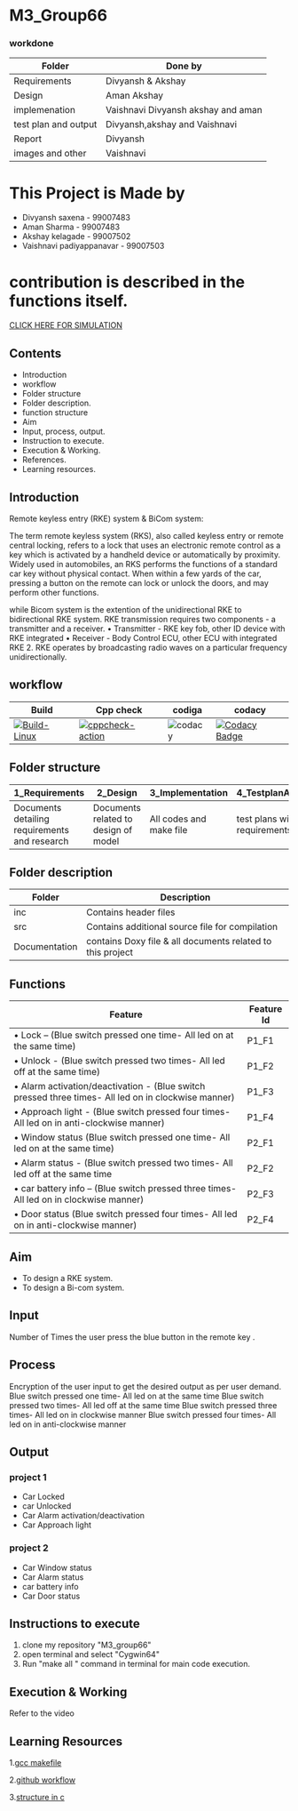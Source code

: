 # M3_Group66
### workdone
|Folder|Done by|
| --- | --- |
|Requirements|Divyansh & Akshay|
|Design| Aman Akshay |
|implemenation| Vaishnavi Divyansh akshay and aman|
|test plan and output | Divyansh,akshay and Vaishnavi |
|Report| Divyansh |
|images and other| Vaishnavi |

# This Project is Made by
 * Divyansh saxena - 99007483
 * Aman Sharma - 99007483
 * Akshay kelagade - 99007502
 * Vaishnavi padiyappanavar - 99007503
 # contribution is described in the functions itself.
 [CLICK HERE FOR SIMULATION](https://drive.google.com/file/d/11jEGwmUTEPzupa-aGU0C_LeaecoziYDB/view?usp=sharing)
## Contents
* Introduction
* workflow
* Folder structure
* Folder description.
* function structure
* Aim
* Input, process, output.
* Instruction to execute.
* Execution & Working.
* References.
* Learning resources.

## Introduction
Remote keyless entry (RKE) system & BiCom system:

The term remote keyless system (RKS), also called keyless entry or remote central locking, refers to a lock that uses an electronic remote control as a key which is activated by a handheld device or automatically by proximity.
Widely used in automobiles, an RKS performs the functions of a standard car key without physical contact. When within a few yards of the car, pressing a button on the remote can lock or unlock the doors, and may perform other functions.

while Bicom system is the extention of the unidirectional RKE to bidirectional RKE system. 
RKE transmission requires two components - a transmitter and a receiver. 
•	Transmitter - RKE key fob, other ID device with RKE integrated 
•	Receiver - Body Control ECU, other ECU with integrated RKE 
2.	 RKE operates by broadcasting radio waves on a particular frequency unidirectionally. 
 


## workflow 
| Build | Cpp check| codiga | codacy |
| --- |--- | --- | --- | 
|[![Build-Linux](https://github.com/divyanshsaxena521/M3_Group66/actions/workflows/Build-c.yml/badge.svg)](https://github.com/divyanshsaxena521/M3_Group66/actions/workflows/Build-c.yml)|[![cppcheck-action](https://github.com/divyanshsaxena521/M3_Group66/actions/workflows/cppcheck.yml/badge.svg)](https://github.com/divyanshsaxena521/M3_Group66/actions/workflows/cppcheck.yml)|![codacy](https://api.codiga.io/project/31888/status/svg)|[![Codacy Badge](https://app.codacy.com/project/badge/Grade/e25ac976c13b480a93df09f1a763031c)](https://www.codacy.com/gh/Akshaykelagade/M3_Group66/dashboard?utm_source=github.com&amp;utm_medium=referral&amp;utm_content=Akshaykelagade/M3_Group66&amp;utm_campaign=Badge_Grade)|
## Folder structure
| 1_Requirements | 2_Design | 3_Implementation | 4_TestplanAndOutput | 5_Report | 6_ImagesAndVideos | 7_Others |
| --- | --- | --- | --- | --- | --- | --- |
| Documents detailing requirements and research | Documents related to design of model | All codes and make file | test plans with requirements | summary of all the folders | screenshots of working projects | refrences and supporting documents |


## Folder description
| Folder | Description | 
| --- | --- | 
| inc | Contains header files |
| src | Contains additional source file for compilation |
| Documentation | contains Doxy file & all documents related to this project |


## Functions 

| Feature  | Feature Id |
| -----------|---------|
•	Lock – (Blue switch pressed one time- All led on at the same time)|P1_F1|
•	Unlock - (Blue switch pressed two times- All led off at the same time)|P1_F2|
•	Alarm activation/deactivation - (Blue switch pressed three times- All led on in clockwise manner)|P1_F3|
•	Approach light - (Blue switch pressed four times- All led on in anti-clockwise manner)|P1_F4|
•	Window status (Blue switch pressed one time- All led on at the same time)|P2_F1|
•	Alarm status - (Blue switch pressed two times- All led off at the same time|P2_F2|
• car battery info – (Blue switch pressed three times- All led on in clockwise manner)|P2_F3|
• Door status (Blue switch pressed four times- All led on in anti-clockwise manner)|P2_F4|
 

## Aim
* To design a RKE system.
* To design a Bi-com system.
## Input
Number of Times the user press the blue button in the remote key .
## Process
Encryption of the user input to get the desired output as per user demand.
Blue switch pressed one time- All led on at the same time
Blue switch pressed two times- All led off at the same time
Blue switch pressed three times- All led on in clockwise manner
Blue switch pressed four times- All led on in anti-clockwise manner
## Output
 ### project 1
   *	Car Locked 
   * car Unlocked 
   * Car Alarm activation/deactivation  
   *	Car Approach light 
 ### project 2
   * Car Window status 
   *	Car Alarm status 
   * car battery info 
   * Car Door status 
 

 ## Instructions to execute
1. clone my repository "M3_group66"
2. open terminal and select "Cygwin64"
3. Run "make all " command in terminal for main code execution.


## Execution & Working

Refer to the video
## Learning Resources

1.[gcc makefile](https://www3.ntu.edu.sg/home/ehchua/programming/cpp/gcc_make.html#zz-2.1)

2.[github workflow](https://www.programiz.com/c-programming/c-dynamic-memory-allocation)

3.[structure in c](https://www.studytonight.com/c/structures-in-c.php/)

